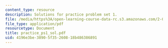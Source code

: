 ```yaml
---
content_type: resource
description: Solutions for practice problem set 1.
file: /media/https%3A/open-learning-course-data-rc.s3.amazonaws.com/2-032-dynamics-fall-2004/4196e3be38905f35260818b486386891_practice_ps1_sol.pdf
file_type: application/pdf
resourcetype: Document
title: practice_ps1_sol.pdf
uid: 4196e3be-3890-5f35-2608-18b486386891
---
```

